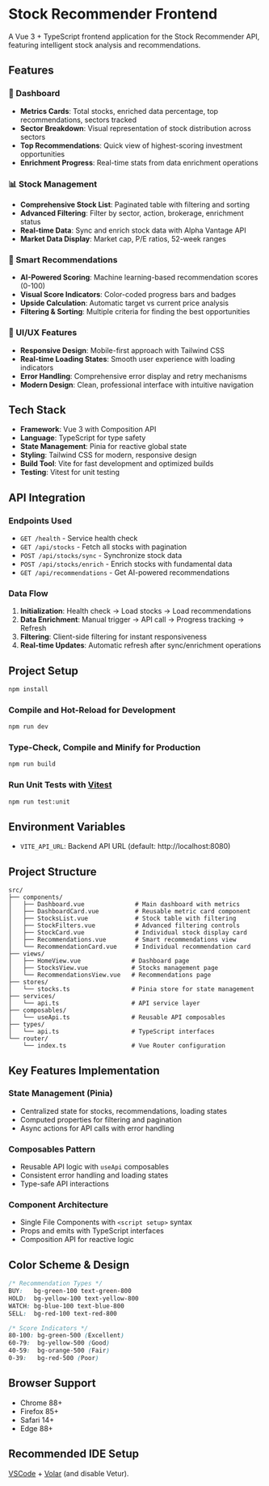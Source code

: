 # Stock Recommender Frontend

A Vue 3 + TypeScript frontend application for the Stock Recommender API, featuring intelligent stock analysis and recommendations.

## Features

### 🎯 Dashboard
- **Metrics Cards**: Total stocks, enriched data percentage, top recommendations, sectors tracked
- **Sector Breakdown**: Visual representation of stock distribution across sectors
- **Top Recommendations**: Quick view of highest-scoring investment opportunities
- **Enrichment Progress**: Real-time stats from data enrichment operations

### 📊 Stock Management
- **Comprehensive Stock List**: Paginated table with filtering and sorting
- **Advanced Filtering**: Filter by sector, action, brokerage, enrichment status
- **Real-time Data**: Sync and enrich stock data with Alpha Vantage API
- **Market Data Display**: Market cap, P/E ratios, 52-week ranges

### 🎯 Smart Recommendations
- **AI-Powered Scoring**: Machine learning-based recommendation scores (0-100)
- **Visual Score Indicators**: Color-coded progress bars and badges
- **Upside Calculation**: Automatic target vs current price analysis
- **Filtering & Sorting**: Multiple criteria for finding the best opportunities

### 🎨 UI/UX Features
- **Responsive Design**: Mobile-first approach with Tailwind CSS
- **Real-time Loading States**: Smooth user experience with loading indicators
- **Error Handling**: Comprehensive error display and retry mechanisms
- **Modern Design**: Clean, professional interface with intuitive navigation

## Tech Stack

- **Framework**: Vue 3 with Composition API
- **Language**: TypeScript for type safety
- **State Management**: Pinia for reactive global state
- **Styling**: Tailwind CSS for modern, responsive design
- **Build Tool**: Vite for fast development and optimized builds
- **Testing**: Vitest for unit testing

## API Integration

### Endpoints Used
- `GET /health` - Service health check
- `GET /api/stocks` - Fetch all stocks with pagination
- `POST /api/stocks/sync` - Synchronize stock data
- `POST /api/stocks/enrich` - Enrich stocks with fundamental data
- `GET /api/recommendations` - Get AI-powered recommendations

### Data Flow
1. **Initialization**: Health check → Load stocks → Load recommendations
2. **Data Enrichment**: Manual trigger → API call → Progress tracking → Refresh
3. **Filtering**: Client-side filtering for instant responsiveness
4. **Real-time Updates**: Automatic refresh after sync/enrichment operations

## Project Setup

```sh
npm install
```

### Compile and Hot-Reload for Development

```sh
npm run dev
```

### Type-Check, Compile and Minify for Production

```sh
npm run build
```

### Run Unit Tests with [Vitest](https://vitest.dev/)

```sh
npm run test:unit
```

## Environment Variables
- `VITE_API_URL`: Backend API URL (default: http://localhost:8080)

## Project Structure

```
src/
├── components/
│   ├── Dashboard.vue              # Main dashboard with metrics
│   ├── DashboardCard.vue          # Reusable metric card component
│   ├── StocksList.vue             # Stock table with filtering
│   ├── StockFilters.vue           # Advanced filtering controls
│   ├── StockCard.vue              # Individual stock display card
│   ├── Recommendations.vue        # Smart recommendations view
│   └── RecommendationCard.vue     # Individual recommendation card
├── views/
│   ├── HomeView.vue              # Dashboard page
│   ├── StocksView.vue            # Stocks management page
│   └── RecommendationsView.vue   # Recommendations page
├── stores/
│   └── stocks.ts                 # Pinia store for state management
├── services/
│   └── api.ts                    # API service layer
├── composables/
│   └── useApi.ts                 # Reusable API composables
├── types/
│   └── api.ts                    # TypeScript interfaces
└── router/
    └── index.ts                  # Vue Router configuration
```

## Key Features Implementation

### State Management (Pinia)
- Centralized state for stocks, recommendations, loading states
- Computed properties for filtering and pagination
- Async actions for API calls with error handling

### Composables Pattern
- Reusable API logic with `useApi` composables
- Consistent error handling and loading states
- Type-safe API interactions

### Component Architecture
- Single File Components with `<script setup>` syntax
- Props and emits with TypeScript interfaces
- Composition API for reactive logic

## Color Scheme & Design

```css
/* Recommendation Types */
BUY:   bg-green-100 text-green-800
HOLD:  bg-yellow-100 text-yellow-800  
WATCH: bg-blue-100 text-blue-800
SELL:  bg-red-100 text-red-800

/* Score Indicators */
80-100: bg-green-500 (Excellent)
60-79:  bg-yellow-500 (Good)
40-59:  bg-orange-500 (Fair)
0-39:   bg-red-500 (Poor)
```

## Browser Support

- Chrome 88+
- Firefox 85+
- Safari 14+
- Edge 88+

## Recommended IDE Setup

[VSCode](https://code.visualstudio.com/) + [Volar](https://marketplace.visualstudio.com/items?itemName=Vue.volar) (and disable Vetur).
